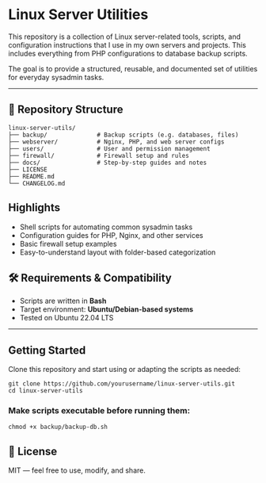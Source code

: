 # Linux Server Utilities

This repository is a collection of Linux server-related tools, scripts, and configuration instructions that I use in my own servers and projects. This includes everything from PHP configurations to database backup scripts.

The goal is to provide a structured, reusable, and documented set of utilities for everyday sysadmin tasks.

---

## 📁 Repository Structure

```
linux-server-utils/
├── backup/              # Backup scripts (e.g. databases, files)
├── webserver/           # Nginx, PHP, and web server configs
├── users/               # User and permission management
├── firewall/            # Firewall setup and rules
├── docs/                # Step-by-step guides and notes
├── LICENSE
├── README.md
└── CHANGELOG.md
```

## Highlights

- Shell scripts for automating common sysadmin tasks  
- Configuration guides for PHP, Nginx, and other services  
- Basic firewall setup examples  
- Easy-to-understand layout with folder-based categorization


## 🛠️ Requirements & Compatibility

- Scripts are written in **Bash**
- Target environment: **Ubuntu/Debian-based systems**
- Tested on Ubuntu 22.04 LTS

---

## Getting Started

Clone this repository and start using or adapting the scripts as needed:
```
git clone https://github.com/yourusername/linux-server-utils.git
cd linux-server-utils
```

### Make scripts executable before running them:
```
chmod +x backup/backup-db.sh
```

## 📜 License
MIT — feel free to use, modify, and share.